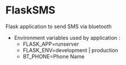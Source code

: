 # FlaskSMS
Flask application to send SMS via bluetooth

- Environment variables used by application :
  + FLASK_APP=runserver
  + FLASK_ENV=development | production
  + BT_PHONE=Phone Name
